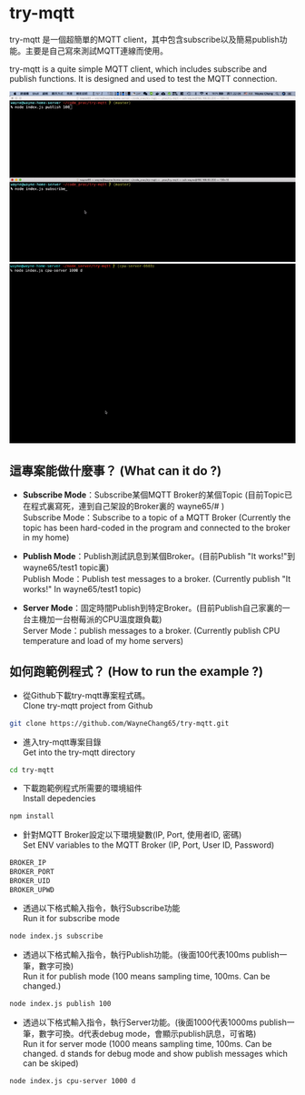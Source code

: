 # try-mqtt

try-mqtt 是一個超簡單的MQTT client，其中包含subscribe以及簡易publish功能。主要是自己寫來測試MQTT連線而使用。  

try-mqtt is a quite simple MQTT client, which includes subscribe and publish functions. It is designed and used to test the MQTT connection.

![image](https://raw.githubusercontent.com/WayneChang65/try-mqtt/master/images/mqtt_main.gif)  
![image](https://raw.githubusercontent.com/WayneChang65/try-mqtt/master/images/cpu-server-mode.gif)  

## 這專案能做什麼事？ (What can it do ?)

* **Subscribe Mode**：Subscribe某個MQTT Broker的某個Topic (目前Topic已在程式裏寫死，連到自己架設的Broker裏的 wayne65/# )  
Subscribe Mode：Subscribe to a topic of a MQTT Broker (Currently the topic has been hard-coded in the program and connected to the broker in my home)  

* **Publish Mode**：Publish測試訊息到某個Broker。(目前Publish "It works!"到wayne65/test1 topic裏)  
Publish Mode：Publish test messages to a broker. (Currently publish "It works!" In wayne65/test1 topic)  

* **Server Mode**：固定時間Publish到特定Broker。(目前Publish自己家裏的一台主機加一台樹莓派的CPU溫度跟負載)  
Server Mode：publish messages to a broker. (Currently publish CPU temperature and load of my home servers)  

## 如何跑範例程式？ (How to run the example ?)

* 從Github下載try-mqtt專案程式碼。  
Clone try-mqtt project from Github

```bash
git clone https://github.com/WayneChang65/try-mqtt.git
```

* 進入try-mqtt專案目錄  
Get into the try-mqtt directory

```bash
cd try-mqtt
```

* 下載跑範例程式所需要的環境組件  
Install depedencies

```bash
npm install
```

* 針對MQTT Broker設定以下環境變數(IP, Port, 使用者ID, 密碼)  
Set ENV variables to the MQTT Broker (IP, Port, User ID, Password)

```
BROKER_IP
BROKER_PORT
BROKER_UID
BROKER_UPWD
```  

* 透過以下格式輸入指令，執行Subscribe功能  
Run it for subscribe mode  

```bash  
node index.js subscribe  
```  

* 透過以下格式輸入指令，執行Publish功能。(後面100代表100ms publish一筆，數字可換)  
Run it for publish mode (100 means sampling time, 100ms. Can be changed.)  

```bash  
node index.js publish 100  
```  

* 透過以下格式輸入指令，執行Server功能。(後面1000代表1000ms publish一筆，數字可換。d代表debug mode，會顯示publish訊息，可省略)  
Run it for server mode (1000 means sampling time, 100ms. Can be changed. d stands for debug mode and show publish messages which can be skiped)  

```bash  
node index.js cpu-server 1000 d  
```  